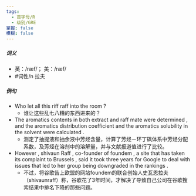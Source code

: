 ```yaml
---
tags:
  - 首字母/R
  - 级别/GRE
掌握: false
模糊: false
---
```

##### 词义
- 英：/ræf/； 美：/ræf/
- #词性/n  拉夫
##### 例句
- Who let all this riff raff into the room ?
	- 谁让这些乱七八糟的东西进来的？
- The aromatics contents in both extract and raff mate were determined , and the aromatics distribution coefficient and the aromatics solubility in the solvent were calculated .
	- 测定了抽提液和抽余液中芳烃含量，计算了芳烃－环丁砜体系中芳烃分配系数，及芳烃在溶剂中的溶解量，并与文献报道值进行了比较。
- However , shivaun Raff , co-founder of foundem , a site that has taken its complaint to Brussels , said it took three years for Google to deal with issues that led to her group being downgraded in the rankings .
	- 不过，将谷歌告上欧盟的网站foundem的联合创始人史瓦恩拉夫（shivaunraff）称，谷歌花了3年时间，才解决了导致自己公司在谷歌搜索结果中排名下降的那些问题。
